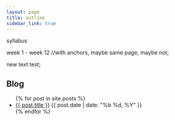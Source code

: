 ```yaml
---
layout: page
title: outline
sidebar_link: true
---
```


syllabus

week 1 - week 12 //with anchors, maybe same page, maybe not; 

new text test; 

## Blog

<ul class="post-list">
	{% for post in site.posts %}
	<li>
		<a href="{{ post.url | prepend: site.baseurl | prepend: site.url }}">{{ post.title }}</a> <time datetime="{{ post.date | date_to_xmlschema }}">{{ post.date | date: "%b %d, %Y" }}</time>
	</li>
	{% endfor %}
</ul>
